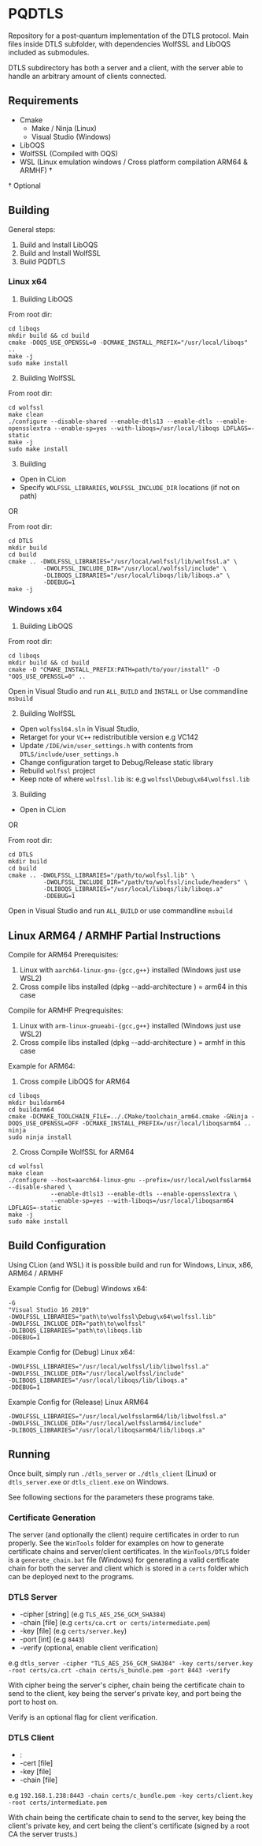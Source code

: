 # PQDTLS

Repository for a post-quantum implementation of the DTLS protocol. Main files inside
DTLS subfolder, with dependencies WolfSSL and LibOQS included as submodules.

DTLS subdirectory has both a server and a client, with the server able to handle 
an arbitrary amount of clients connected.

## Requirements

- Cmake
  - Make / Ninja (Linux)
  - Visual Studio (Windows)
- LibOQS
- WolfSSL (Compiled with OQS)
- WSL (Linux emulation windows / Cross platform compilation ARM64 & ARMHF) †

† Optional 

## Building

General steps:
1. Build and Install LibOQS
2. Build and Install WolfSSL
3. Build PQDTLS

### Linux x64

1. Building LibOQS

From root dir:
```
cd liboqs
mkdir build && cd build
cmake -DOQS_USE_OPENSSL=0 -DCMAKE_INSTALL_PREFIX="/usr/local/liboqs" ..
make -j
sudo make install
```

2. Building WolfSSL

From root dir:
```
cd wolfssl
make clean
./configure --disable-shared --enable-dtls13 --enable-dtls --enable-opensslextra --enable-sp=yes --with-liboqs=/usr/local/liboqs LDFLAGS=-static
make -j
sudo make install
```

3. Building

- Open in CLion
- Specify `WOLFSSL_LIBRARIES`, `WOLFSSL_INCLUDE_DIR` locations (if not on path)

OR

From root dir:
```
cd DTLS
mkdir build
cd build
cmake .. -DWOLFSSL_LIBRARIES="/usr/local/wolfssl/lib/wolfssl.a" \ 
          -DWOLFSSL_INCLUDE_DIR="/usr/local/wolfssl/include" \
          -DLIBOQS_LIBRARIES="/usr/local/liboqs/lib/liboqs.a" \
          -DDEBUG=1
make -j
```

### Windows x64

1. Building LibOQS

From root dir:
```
cd liboqs
mkdir build && cd build
cmake -D "CMAKE_INSTALL_PREFIX:PATH=path/to/your/install" -D "OQS_USE_OPENSSL=0" ..
```

Open in Visual Studio and run `ALL_BUILD` and `INSTALL` or Use commandline `msbuild`

2. Building WolfSSL

- Open `wolfssl64.sln` in Visual Studio, 
- Retarget for your `VC++` redistributible version e.g VC142
- Update `/IDE/win/user_settings.h` with contents from `DTLS/include/user_settings.h`
- Change configuration target to Debug/Release static library
- Rebuild `wolfssl` project
- Keep note of where `wolfssl.lib` is: e.g `wolfssl\Debug\x64\wolfssl.lib`

3. Building

- Open in CLion

OR

From root dir:
```
cd DTLS
mkdir build
cd build
cmake .. -DWOLFSSL_LIBRARIES="/path/to/wolfssl.lib" \ 
          -DWOLFSSL_INCLUDE_DIR="/path/to/wolfssl/include/headers" \
          -DLIBOQS_LIBRARIES="/usr/local/liboqs/lib/liboqs.a"
          -DDEBUG=1
```

Open in Visual Studio and run `ALL_BUILD` or use commandline `msbuild`

## Linux ARM64 / ARMHF Partial Instructions

Compile for ARM64 Prerequisites:
1. Linux with `aarch64-linux-gnu-{gcc,g++}` installed (Windows just use WSL2)
2. Cross compile libs installed (dpkg --add-architecture <arch>) <arch> = arm64 in this case

Compile for ARMHF Preqrequisites:
1. Linux with `arm-linux-gnueabi-{gcc,g++}` installed (Windows just use WSL2)
2. Cross compile libs installed (dpkg --add-architecture <arch>) <arch> = armhf in this case

Example for ARM64:
1. Cross compile LibOQS for ARM64

```
cd liboqs
mkdir buildarm64
cd buildarm64
cmake -DCMAKE_TOOLCHAIN_FILE=../.CMake/toolchain_arm64.cmake -GNinja -DOQS_USE_OPENSSL=OFF -DCMAKE_INSTALL_PREFIX=/usr/local/liboqsarm64 ..
ninja
sudo ninja install
```

2. Cross Compile WolfSSL for ARM64

```
cd wolfssl
make clean
./configure --host=aarch64-linux-gnu --prefix=/usr/local/wolfsslarm64 --disable-shared \
            --enable-dtls13 --enable-dtls --enable-opensslextra \
            --enable-sp=yes --with-liboqs=/usr/local/liboqsarm64 LDFLAGS=-static
make -j
sudo make install
```

## Build Configuration

Using CLion (and WSL) it is possible build and run for Windows, Linux, x86, ARM64 / ARMHF

Example Config for (Debug) Windows x64:
```
-G
"Visual Studio 16 2019"
-DWOLFSSL_LIBRARIES="path\to\wolfssl\Debug\x64\wolfssl.lib"
-DWOLFSSL_INCLUDE_DIR="path\to\wolfssl"
-DLIBOQS_LIBRARIES="path\to\liboqs.lib
-DDEBUG=1
```

Example Config for (Debug) Linux x64:

```
-DWOLFSSL_LIBRARIES="/usr/local/wolfssl/lib/libwolfssl.a"
-DWOLFSSL_INCLUDE_DIR="/usr/local/wolfssl/include"
-DLIBOQS_LIBRARIES="/usr/local/liboqs/lib/liboqs.a"
-DDEBUG=1
```

Example Config for (Release) Linux ARM64

```
-DWOLFSSL_LIBRARIES="/usr/local/wolfsslarm64/lib/libwolfssl.a"
-DWOLFSSL_INCLUDE_DIR="/usr/local/wolfsslarm64/include"
-DLIBOQS_LIBRARIES="/usr/local/liboqsarm64/lib/liboqs.a"
```

## Running

Once built, simply run `./dtls_server` or `./dtls_client` (Linux) or `dtls_server.exe` or `dtls_client.exe` on Windows.

See following sections for the parameters these programs take.

### Certificate Generation

The server (and optionally the client) require certificates in order to run properly. See the `WinTools` folder
for examples on how to generate certificate chains and server/client certificates. In the `WinTools/DTLS` folder
is a `generate_chain.bat` file (Windows) for generating a valid certificate chain for
both the server and client which is stored in a `certs` folder which can be deployed next to the programs.

### DTLS Server

- -cipher [string] (e.g `TLS_AES_256_GCM_SHA384`)
- -chain [file] (e.g `certs/ca.crt or certs/intermediate.pem`)
- -key [file] (e.g `certs/server.key`)
- -port [int] (e.g `8443`)
- -verify (optional, enable client verification)

e.g `dtls_server -cipher "TLS_AES_256_GCM_SHA384" -key certs/server.key -root certs/ca.crt -chain certs/s_bundle.pem -port 8443 -verify`

With cipher being the server's cipher, 
chain being the certificate chain to send to the client,
key being the server's private key,
and port being the port to host on.

Verify is an optional flag for client verification.

### DTLS Client

- <IP Address>:<Port> 
- -cert [file] 
- -key [file] 
- -chain [file]

e.g `192.168.1.238:8443 -chain certs/c_bundle.pem -key certs/client.key -root certs/intermediate.pem`

With chain being the certificate chain to send to the server,
key being the client's private key,
and cert being the client's certificate (signed by a root CA the server trusts.)